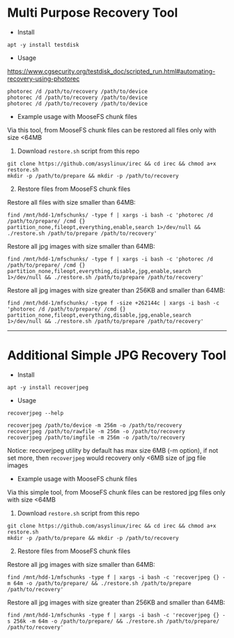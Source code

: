 # Multi Purpose Recovery Tool

- Install
```
apt -y install testdisk
```

- Usage

https://www.cgsecurity.org/testdisk_doc/scripted_run.html#automating-recovery-using-photorec
```
photorec /d /path/to/recovery /path/to/device
photorec /d /path/to/recovery /path/to/device
photorec /d /path/to/recovery /path/to/device
```

- Example usage with MooseFS chunk files

Via this tool, from MooseFS chunk files can be restored all files only with size <64MB

1. Download `restore.sh` script from this repo 

```
git clone https://github.com/asyslinux/irec && cd irec && chmod a+x restore.sh
mkdir -p /path/to/prepare && mkdir -p /path/to/recovery
```

2. Restore files from MooseFS chunk files

Restore all files with size smaller than 64MB:

```
find /mnt/hdd-1/mfschunks/ -type f | xargs -i bash -c 'photorec /d /path/to/prepare/ /cmd {} partition_none,fileopt,everything,enable,search 1>/dev/null && ./restore.sh /path/to/prepare /path/to/recovery'
```

Restore all jpg images with size smaller than 64MB:

```
find /mnt/hdd-1/mfschunks/ -type f | xargs -i bash -c 'photorec /d /path/to/prepare/ /cmd {} partition_none,fileopt,everything,disable,jpg,enable,search 1>/dev/null && ./restore.sh /path/to/prepare /path/to/recovery'
```

Restore all jpg images with size greater than 256KB and smaller than 64MB:

```
find /mnt/hdd-1/mfschunks/ -type f -size +262144c | xargs -i bash -c 'photorec /d /path/to/prepare/ /cmd {} partition_none,fileopt,everything,disable,jpg,enable,search 1>/dev/null && ./restore.sh /path/to/prepare /path/to/recovery'
```

-----------------------------------------------------------------------------------------------------------------------

# Additional Simple JPG Recovery Tool

- Install
```
apt -y install recoverjpeg
```

- Usage
```
recoverjpeg --help

recoverjpeg /path/to/device -m 256m -o /path/to/recovery
recoverjpeg /path/to/rawfile -m 256m -o /path/to/recovery
recoverjpeg /path/to/imgfile -m 256m -o /path/to/recovery
```

Notice: recoverjpeg utility by default has max size 6MB (-m option), if not set more, then `recoverjpeg` would recovery only <6MB size of jpg file images

- Example usage with MooseFS chunk files

Via this simple tool, from MooseFS chunk files can be restored jpg files only with size <64MB

1. Download `restore.sh` script from this repo 

```
git clone https://github.com/asyslinux/irec && cd irec && chmod a+x restore.sh
mkdir -p /path/to/prepare && mkdir -p /path/to/recovery
```

2. Restore files from MooseFS chunk files

Restore all jpg images with size smaller than 64MB:
```
find /mnt/hdd-1/mfschunks -type f | xargs -i bash -c 'recoverjpeg {} -m 64m -o /path/to/prepare/ && ./restore.sh /path/to/prepare /path/to/recovery'
```

Restore all jpg images with size greater than 256KB and smaller than 64MB:
```
find /mnt/hdd-1/mfschunks -type f | xargs -i bash -c 'recoverjpeg {} -s 256k -m 64m -o /path/to/prepare/ && ./restore.sh /path/to/prepare/ /path/to/recovery'
```

